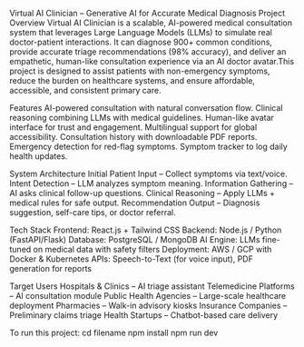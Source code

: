 Virtual AI Clinician – Generative AI for Accurate Medical Diagnosis
Project Overview
Virtual AI Clinician is a scalable, AI-powered medical consultation system that leverages Large Language Models (LLMs) to simulate real doctor-patient interactions.
It can diagnose 900+ common conditions, provide accurate triage recommendations (98% accuracy), and deliver an empathetic, human-like consultation experience via an AI doctor avatar.This project is designed to assist patients with non-emergency symptoms, reduce the burden on healthcare systems, and ensure affordable, accessible, and consistent primary care.

Features
AI-powered consultation with natural conversation flow.
Clinical reasoning combining LLMs with medical guidelines.
Human-like avatar interface for trust and engagement.
Multilingual support for global accessibility.
Consultation history with downloadable PDF reports.
Emergency detection for red-flag symptoms.
Symptom tracker to log daily health updates.

System Architecture
Initial Patient Input – Collect symptoms via text/voice.
Intent Detection – LLM analyzes symptom meaning.
Information Gathering – AI asks clinical follow-up questions.
Clinical Reasoning – Apply LLMs + medical rules for safe output.
Recommendation Output – Diagnosis suggestion, self-care tips, or doctor referral.

Tech Stack
Frontend: React.js + Tailwind CSS 
Backend: Node.js / Python (FastAPI/Flask)
Database: PostgreSQL / MongoDB
AI Engine: LLMs fine-tuned on medical data with safety filters
Deployment: AWS / GCP with Docker & Kubernetes
APIs: Speech-to-Text (for voice input), PDF generation for reports

Target Users
Hospitals & Clinics – AI triage assistant
Telemedicine Platforms – AI consultation module
Public Health Agencies – Large-scale healthcare deployment
Pharmacies – Walk-in advisory kiosks
Insurance Companies – Preliminary claims triage
Health Startups – Chatbot-based care delivery

To run this project:
cd filename
npm install
npm run dev
